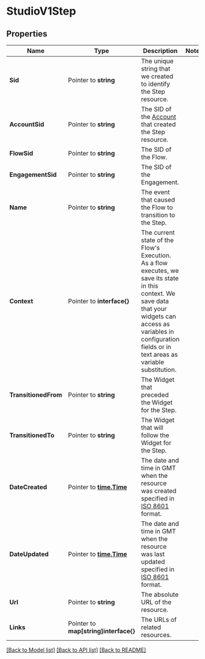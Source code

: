 # StudioV1Step

## Properties

Name | Type | Description | Notes
------------ | ------------- | ------------- | -------------
**Sid** | Pointer to **string** | The unique string that we created to identify the Step resource. |
**AccountSid** | Pointer to **string** | The SID of the [Account](https://www.twilio.com/docs/iam/api/account) that created the Step resource. |
**FlowSid** | Pointer to **string** | The SID of the Flow. |
**EngagementSid** | Pointer to **string** | The SID of the Engagement. |
**Name** | Pointer to **string** | The event that caused the Flow to transition to the Step. |
**Context** | Pointer to **interface{}** | The current state of the Flow's Execution. As a flow executes, we save its state in this context. We save data that your widgets can access as variables in configuration fields or in text areas as variable substitution. |
**TransitionedFrom** | Pointer to **string** | The Widget that preceded the Widget for the Step. |
**TransitionedTo** | Pointer to **string** | The Widget that will follow the Widget for the Step. |
**DateCreated** | Pointer to [**time.Time**](time.Time.md) | The date and time in GMT when the resource was created specified in [ISO 8601](https://en.wikipedia.org/wiki/ISO_8601) format. |
**DateUpdated** | Pointer to [**time.Time**](time.Time.md) | The date and time in GMT when the resource was last updated specified in [ISO 8601](https://en.wikipedia.org/wiki/ISO_8601) format. |
**Url** | Pointer to **string** | The absolute URL of the resource. |
**Links** | Pointer to **map[string]interface{}** | The URLs of related resources. |

[[Back to Model list]](../README.md#documentation-for-models) [[Back to API list]](../README.md#documentation-for-api-endpoints) [[Back to README]](../README.md)


